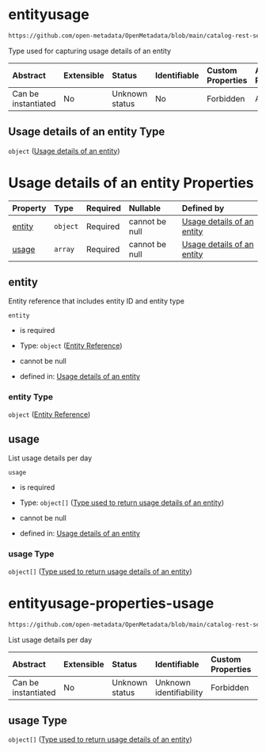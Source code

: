 # entityusage

```txt
https://github.com/open-metadata/OpenMetadata/blob/main/catalog-rest-service/src/main/resources/json/schema/type/entityUsage.json
```

Type used for capturing usage details of an entity

| Abstract            | Extensible | Status         | Identifiable | Custom Properties | Additional Properties | Access Restrictions | Defined In                                                                       |
| :------------------ | :--------- | :------------- | :----------- | :---------------- | :-------------------- | :------------------ | :------------------------------------------------------------------------------- |
| Can be instantiated | No         | Unknown status | No           | Forbidden         | Allowed               | none                | [entityUsage.json](../../https://github.com/open-metadata/OpenMetadata/blob/main/catalog-rest-service/src/main/resources/json/schema/type/entityUsage.json "open original schema") |

## Usage details of an entity Type

`object` ([Usage details of an entity](entityusage.md))

# Usage details of an entity Properties

| Property          | Type     | Required | Nullable       | Defined by                                                                                                                                                                                                                    |
| :---------------- | :------- | :------- | :------------- | :---------------------------------------------------------------------------------------------------------------------------------------------------------------------------------------------------------------------------- |
| [entity](#entity) | `object` | Required | cannot be null | [Usage details of an entity](entityreference.md "https://github.com/open-metadata/OpenMetadata/blob/main/catalog-rest-service/src/main/resources/json/schema/type/entityReference.json#/properties/entity")         |
| [usage](#usage)   | `array`  | Required | cannot be null | [Usage details of an entity](#entityusage-properties-usage "https://github.com/open-metadata/OpenMetadata/blob/main/catalog-rest-service/src/main/resources/json/schema/type/entityUsage.json#/properties/usage") |

## entity

Entity reference that includes entity ID and entity type

`entity`

*   is required

*   Type: `object` ([Entity Reference](entityreference.md))

*   cannot be null

*   defined in: [Usage details of an entity](entityreference.md "https://github.com/open-metadata/OpenMetadata/blob/main/catalog-rest-service/src/main/resources/json/schema/type/entityReference.json#/properties/entity")

### entity Type

`object` ([Entity Reference](entityreference.md))

## usage

List usage details per day

`usage`

*   is required

*   Type: `object[]` ([Type used to return usage details of an entity](usagedetails.md))

*   cannot be null

*   defined in: [Usage details of an entity](#entityusage-properties-usage "https://github.com/open-metadata/OpenMetadata/blob/main/catalog-rest-service/src/main/resources/json/schema/type/entityUsage.json#/properties/usage")

### usage Type

`object[]` ([Type used to return usage details of an entity](usagedetails.md))
# entityusage-properties-usage

```txt
https://github.com/open-metadata/OpenMetadata/blob/main/catalog-rest-service/src/main/resources/json/schema/type/entityUsage.json#/properties/usage
```

List usage details per day

| Abstract            | Extensible | Status         | Identifiable            | Custom Properties | Additional Properties | Access Restrictions | Defined In                                                                        |
| :------------------ | :--------- | :------------- | :---------------------- | :---------------- | :-------------------- | :------------------ | :-------------------------------------------------------------------------------- |
| Can be instantiated | No         | Unknown status | Unknown identifiability | Forbidden         | Allowed               | none                | [entityUsage.json*](../../https://github.com/open-metadata/OpenMetadata/blob/main/catalog-rest-service/src/main/resources/json/schema/type/entityUsage.json "open original schema") |

## usage Type

`object[]` ([Type used to return usage details of an entity](usagedetails.md))

